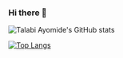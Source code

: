 ### Hi there 👋

<!--
**OlawaleJnr/OlawaleJnr** is a ✨ _special_ ✨ repository because its `README.md` (this file) appears on your GitHub profile.

Here are some ideas to get you started:

- 🔭 I’m currently working on ...
- 🌱 I’m currently learning ...
- 👯 I’m looking to collaborate on ...
- 🤔 I’m looking for help with ...
- 💬 Ask me about ...
- 📫 How to reach me: ...
- 😄 Pronouns: ...
- ⚡ Fun fact: ...
-->

![Talabi Ayomide's GitHub stats](https://github-readme-stats.vercel.app/api?username=OlawaleJnr&count_private=true&&show_icons=true)

[![Top Langs](https://github-readme-stats.vercel.app/api/top-langs/?username=OlawaleJnr&langs_count=8 )](https://github.com/anuraghazra/github-readme-stats)



